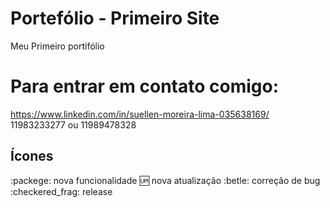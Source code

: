 # Portefólio - Primeiro Site
Meu Primeiro portifólio
# Para entrar em contato comigo:
https://www.linkedin.com/in/suellen-moreira-lima-035638169/
11983233277 ou 11989478328

## Ícones
:packege: nova funcionalidade
:up: nova atualização
:betle: correção de bug
:checkered_frag: release
